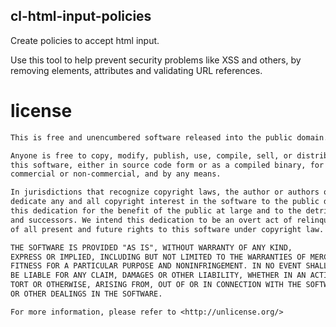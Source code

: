## cl-html-input-policies

Create policies to accept html input.

Use this tool to help prevent security problems like XSS and others,
by removing elements, attributes and validating URL references.

# license

```txt
This is free and unencumbered software released into the public domain.

Anyone is free to copy, modify, publish, use, compile, sell, or distribute
this software, either in source code form or as a compiled binary, for any purpose,
commercial or non-commercial, and by any means.

In jurisdictions that recognize copyright laws, the author or authors of this software
dedicate any and all copyright interest in the software to the public domain. We make
this dedication for the benefit of the public at large and to the detriment of our heirs
and successors. We intend this dedication to be an overt act of relinquishment in perpetuity
of all present and future rights to this software under copyright law.

THE SOFTWARE IS PROVIDED "AS IS", WITHOUT WARRANTY OF ANY KIND,
EXPRESS OR IMPLIED, INCLUDING BUT NOT LIMITED TO THE WARRANTIES OF MERCHANTABILITY,
FITNESS FOR A PARTICULAR PURPOSE AND NONINFRINGEMENT. IN NO EVENT SHALL THE AUTHORS
BE LIABLE FOR ANY CLAIM, DAMAGES OR OTHER LIABILITY, WHETHER IN AN ACTION OF CONTRACT,
TORT OR OTHERWISE, ARISING FROM, OUT OF OR IN CONNECTION WITH THE SOFTWARE OR THE USE
OR OTHER DEALINGS IN THE SOFTWARE.

For more information, please refer to <http://unlicense.org/>
```
